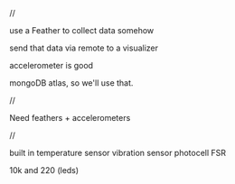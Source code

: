 

//

use a Feather to collect data somehow

send that data via remote to a visualizer


accelerometer is good


mongoDB atlas, so we'll use that.


//

Need feathers + accelerometers

//

built in temperature sensor
vibration sensor
photocell
FSR


10k and 220 (leds)

